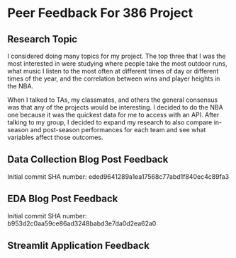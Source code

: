 # Peer Feedback For 386 Project

## Research Topic
I considered doing many topics for my project. The top three that I was the most interested in were studying where people take the most outdoor runs, what music I listen to the most often at different times of day or different times of the year, and the correlation between wins and player heights in the NBA.

When I talked to TAs, my classmates, and others the general consensus was that any of the projects would be interesting. I decided to do the NBA one because it was the quickest data for me to access with an API. After talking to my group, I decided to expand my research to also compare in-season and post-season performances for each team and see what variables affect those outcomes. 

## Data Collection Blog Post Feedback
Initial commit SHA number: eded9641289a1ea17568c77abd1f840ec4c89fa3

## EDA Blog Post Feedback
Initial commit SHA number: b953d2c0aa59ce86ad3248babd3e7da0d2ea62a0

## Streamlit Application Feedback